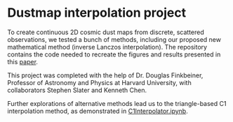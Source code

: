 # Dustmap interpolation project

To create continuous 2D cosmic dust maps from discrete, scattered observations, we tested a bunch of methods, including our proposed new mathematical method (inverse Lanczos interpolation). The repository contains the code needed to recreate the figures and results presented in this [paper](https://github.com/ZizhengXu/my_portfoilio/blob/master/Dustmap-interpolation-project-master/Reconstructing_2D_Cosmic_Dust_Maps.pdf).

This project was completed with the help of Dr. Douglas Finkbeiner, Professor of Astronomy and Physics at Harvard University, with collaborators Stephen Slater and Kenneth Chen.

Further explorations of alternative methods lead us to the triangle-based C1 interpolation method, as demonstrated in [C1Interpolator.ipynb](https://github.com/ZizhengXu/my_portfoilio/blob/master/Dustmap-interpolation-project-master/C1Interpolator.html).
